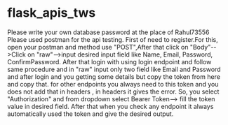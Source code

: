 # flask_apis_tws

Please write your own database password at the place of Rahul73556
Please used postman for the api testing.
First of need to register.For this, open your postman and method use "POST",After that click on "Body"-->Click on "raw"-->input desired input field like Name, Email, Password, ConfirmPassword.
After that login with using login endpoint and follow same procedure and in "raw" input only two field like Email and Password and after login and you getting some details but copy the token from here and copy that.
for other endpoints you always need to this token and you does not add that in headers , in headers it gives the error. So, you select "Authorization" and from dropdown select Bearer Token--> fill the token value in desired field.
After that when you check any endpoint it always automatically used the token and give the desired output.
